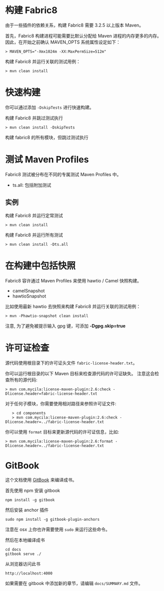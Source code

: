 构建 Fabric8
============

由于一些插件的依赖关系，构建 Fabric8 需要 3.2.5 以上版本 Maven。

首先，Fabric8 构建进程可能需要比默认分配给 Maven 进程的内存更多的内存。
因此，在开始之前确认 MAVEN_OPTS 系统属性设定如下：

    > MAVEN_OPTS="-Xmx1024m -XX:MaxPermSize=512m"

构建 Fabric8 并运行关联的测试用例：

    > mvn clean install

快速构建
==========

你可以通过添加 `-DskipTests` 进行快速构建。

构建 Fabric8 并跳过测试执行

    > mvn clean install -DskipTests

构建 fabric8 的所有模块，但跳过测试执行

测试 Maven Profiles
==========

Fabric8 测试被分布在不同的专属测试 Maven Profiles 中。

* ts.all:    包括附加测试

实例
--------
  
构建 Fabric8 并运行定常测试

    > mvn clean install

构建 Fabric8 并运行所有测试

    > mvn clean install -Dts.all
    

在构建中包括快照
============================

Fabric8 容许通过 Maven Profiles 来使用  hawtio / Camel 快照构建。

* camelSnapshot
* hawtioSnapshot

比如使用最新 hawtio 去快照来构建 Fabric8 并运行关联的测试用例：

    > mvn -Phawtio-snapshot clean install

注意, 为了避免被提示输入 gpg 键，可添加 **-Dgpg.skip=true**


许可证检查
=============

源代码使用根目录下的许可证头文件  ```fabric-license-header.txt```。

你可以运行根目录的以下 Maven 目标来检查源代码的许可证缺失。 注意这会检查所有的源代码:

    > mvn com.mycila:license-maven-plugin:2.6:check -Dlicense.header=fabric-license-header.txt

对于任何子模块，你需要使用相对路径来参照许可证文件:

```
   > cd components
   > mvn com.mycila:license-maven-plugin:2.6:check -Dlicense.header=../fabric-license-header.txt 
```

你可以使用 ```format``` 目标来更新源代码的许可证信息，比如:

    > mvn com.mycila:license-maven-plugin:2.6:format -Dlicense.header=../fabric-license-header.txt 


GitBook
=======

这个文档使用 [GitBook](https://github.com/GitbookIO/gitbook) 来编译成书。

首先使用 npm 安装 gitbook

    npm install -g gitbook

然后安装 anchor 插件

    sudo npm install -g gitbook-plugin-anchors    

注意在 osx 上你也许需要使用 `sudo` 来运行这些命令。

然后在本地编译成书

    cd docs
    gitbook serve ./

从浏览器访问此书

    http://localhost:4000

如果需要在 gitbook 中添加新的章节，请编辑 `docs/SUMMARY.md` 文件。